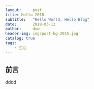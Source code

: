```yaml
---
layout:     post
title: Hello 2018
subtitle:   "Hello World, Hello Blog"
date:       2018-03-12
author:     dxw
header-img: img/post-bg-2015.jpg
catalog: true
tags:
    - 生活
---
```



## 前言
dddd

